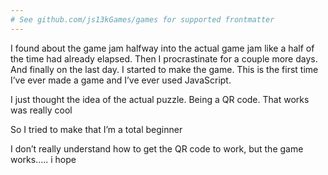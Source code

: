 ```yaml
---
# See github.com/js13kGames/games for supported frontmatter
---
```

I found about the game jam halfway into the actual game jam like a half of the time had already elapsed. Then I procrastinate for a couple more days. And finally on the last day. I started to make the game. This is the first time I’ve ever made a game and I’ve ever used JavaScript.



I just thought the idea of the actual puzzle. Being a QR code. That works was really cool

So I tried to make that 
I’m a total beginner


I don’t really understand how to get the QR code to work, but the game works..... i hope